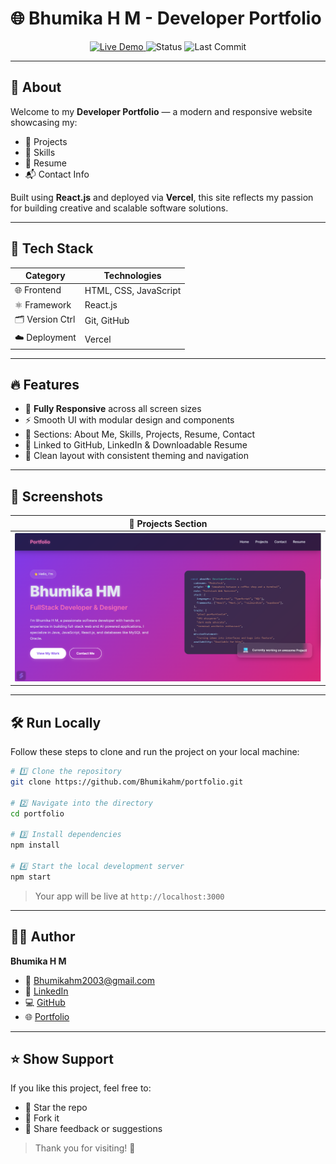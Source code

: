 
# 🌐 Bhumika H M - Developer Portfolio

<p align="center">
  <a href="https://bhumika-protfolio.vercel.app/" target="_blank">
    <img src="https://img.shields.io/badge/🔗 Live Demo-black?style=for-the-badge&logo=vercel&logoColor=white" alt="Live Demo" />
  </a>
  <img src="https://img.shields.io/badge/📡 Status-Online-brightgreen?style=for-the-badge" alt="Status" />
  <img src="https://img.shields.io/github/last-commit/Chandankumar2004/portfolio?style=for-the-badge&color=blue" alt="Last Commit" />
</p>

---

## 📌 About

Welcome to my **Developer Portfolio** — a modern and responsive website showcasing my:

- 🌟 Projects  
- 🧠 Skills  
- 📄 Resume  
- 📬 Contact Info  

Built using **React.js** and deployed via **Vercel**, this site reflects my passion for building creative and scalable software solutions.

---

## 🚀 Tech Stack

| Category         | Technologies                          |
|------------------|---------------------------------------|
| 🌐 Frontend      | HTML, CSS, JavaScript                 |
| ⚛️ Framework     | React.js                              |
| 🗂️ Version Ctrl  | Git, GitHub                           |
| ☁️ Deployment    | Vercel                                |

---

## 🔥 Features

- 📱 **Fully Responsive** across all screen sizes  
- ⚡ Smooth UI with modular design and components  
- 🧩 Sections: About Me, Skills, Projects, Resume, Contact  
- 🔗 Linked to GitHub, LinkedIn & Downloadable Resume  
- 🌙 Clean layout with consistent theming and navigation

---

## 📸 Screenshots

| 💼 Projects Section |
|---------------------|
|![Projects](https://github.com/Bhumikahm/bhumika-protfolio/blob/1a0d46e7cf222c057b5bc4c48b26d56e88ea462a/protfolio.png) |

---

## 🛠️ Run Locally

Follow these steps to clone and run the project on your local machine:

```bash
# 1️⃣ Clone the repository
git clone https://github.com/Bhumikahm/portfolio.git

# 2️⃣ Navigate into the directory
cd portfolio

# 3️⃣ Install dependencies
npm install

# 4️⃣ Start the local development server
npm start
```

> Your app will be live at `http://localhost:3000`

---

## 👨‍💻 Author

**Bhumika H M**

- 📧 [Bhumikahm2003@gmail.com](mailto:bhumikahm2003@gmail.com)  
- 🔗 [LinkedIn](http://www.linkedin.com/in/bhumika-h-m)  
- 💻 [GitHub](https://github.com/Bhumikahm)  
- 🌐 [Portfolio](https://bhumika-protfolio.vercel.app/)

---

## ⭐ Show Support

If you like this project, feel free to:

- 🌟 Star the repo  
- 🍴 Fork it  
- 💬 Share feedback or suggestions

> Thank you for visiting! 🙏
